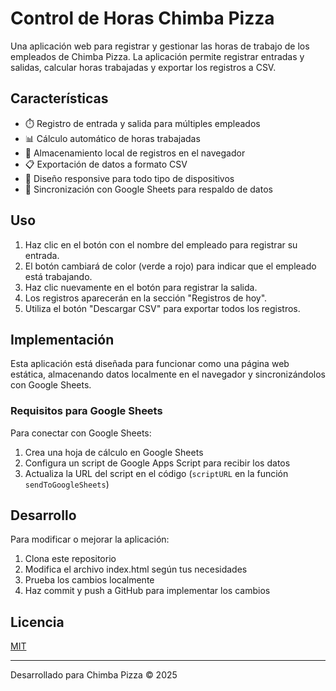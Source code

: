 # Control de Horas Chimba Pizza

Una aplicación web para registrar y gestionar las horas de trabajo de los empleados de Chimba Pizza. La aplicación permite registrar entradas y salidas, calcular horas trabajadas y exportar los registros a CSV.

## Características

- ⏱️ Registro de entrada y salida para múltiples empleados
- 📊 Cálculo automático de horas trabajadas
- 💾 Almacenamiento local de registros en el navegador
- 📋 Exportación de datos a formato CSV
- 📱 Diseño responsive para todo tipo de dispositivos
- 📝 Sincronización con Google Sheets para respaldo de datos

## Uso

1. Haz clic en el botón con el nombre del empleado para registrar su entrada.
2. El botón cambiará de color (verde a rojo) para indicar que el empleado está trabajando.
3. Haz clic nuevamente en el botón para registrar la salida.
4. Los registros aparecerán en la sección "Registros de hoy".
5. Utiliza el botón "Descargar CSV" para exportar todos los registros.

## Implementación

Esta aplicación está diseñada para funcionar como una página web estática, almacenando datos localmente en el navegador y sincronizándolos con Google Sheets.

### Requisitos para Google Sheets

Para conectar con Google Sheets:

1. Crea una hoja de cálculo en Google Sheets
2. Configura un script de Google Apps Script para recibir los datos
3. Actualiza la URL del script en el código (`scriptURL` en la función `sendToGoogleSheets`)

## Desarrollo

Para modificar o mejorar la aplicación:

1. Clona este repositorio
2. Modifica el archivo index.html según tus necesidades
3. Prueba los cambios localmente
4. Haz commit y push a GitHub para implementar los cambios

## Licencia

[MIT](https://choosealicense.com/licenses/mit/)

---

Desarrollado para Chimba Pizza © 2025
